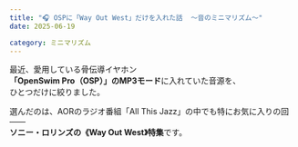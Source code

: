 ```yaml
---
title: "🎧 OSPに「Way Out West」だけを入れた話  〜音のミニマリズム〜"
date: 2025-06-19

category: ミニマリズム
---
```


最近、愛用している骨伝導イヤホン  
**「OpenSwim Pro（OSP）」のMP3モード**に入れていた音源を、  
ひとつだけに絞りました。

選んだのは、AORのラジオ番組「All This Jazz」の中でも特にお気に入りの回――  
**ソニー・ロリンズの《Way Out West》特集**です。

